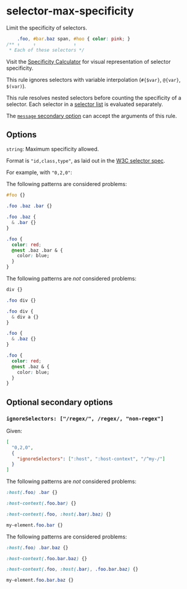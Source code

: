 # selector-max-specificity

Limit the specificity of selectors.

<!-- prettier-ignore -->
```css
    .foo, #bar.baz span, #hoo { color: pink; }
/** ↑     ↑              ↑
 * Each of these selectors */
```

Visit the [Specificity Calculator](https://specificity.keegan.st) for visual representation of selector specificity.

This rule ignores selectors with variable interpolation (`#{$var}`, `@{var}`, `$(var)`).

This rule resolves nested selectors before counting the specificity of a selector. Each selector in a [selector list](https://www.w3.org/TR/selectors4/#selector-list) is evaluated separately.

The [`message` secondary option](https://github.com/stylelint/stylelint/16.6.1/docs/user-guide/configure.md#message) can accept the arguments of this rule.

## Options

`string`: Maximum specificity allowed.

Format is `"id,class,type"`, as laid out in the [W3C selector spec](https://drafts.csswg.org/selectors/#specificity-rules).

For example, with `"0,2,0"`:

The following patterns are considered problems:

<!-- prettier-ignore -->
```css
#foo {}
```

<!-- prettier-ignore -->
```css
.foo .baz .bar {}
```

<!-- prettier-ignore -->
```css
.foo .baz {
  & .bar {}
}
```

<!-- prettier-ignore -->
```css
.foo {
  color: red;
  @nest .baz .bar & {
    color: blue;
  }
}
```

The following patterns are _not_ considered problems:

<!-- prettier-ignore -->
```css
div {}
```

<!-- prettier-ignore -->
```css
.foo div {}
```

<!-- prettier-ignore -->
```css
.foo div {
  & div a {}
}
```

<!-- prettier-ignore -->
```css
.foo {
  & .baz {}
}
```

<!-- prettier-ignore -->
```css
.foo {
  color: red;
  @nest .baz & {
    color: blue;
  }
}
```

## Optional secondary options

### `ignoreSelectors: ["/regex/", /regex/, "non-regex"]`

Given:

```json
[
  "0,2,0",
  {
    "ignoreSelectors": [":host", ":host-context", "/^my-/"]
  }
]
```

The following patterns are _not_ considered problems:

<!-- prettier-ignore -->
```css
:host(.foo) .bar {}
```

<!-- prettier-ignore -->
```css
:host-context(.foo.bar) {}
```

<!-- prettier-ignore -->
```css
:host-context(.foo, :host(.bar).baz) {}
```

<!-- prettier-ignore -->
```css
my-element.foo.bar {}
```

The following patterns are considered problems:

<!-- prettier-ignore -->
```css
:host(.foo) .bar.baz {}
```

<!-- prettier-ignore -->
```css
:host-context(.foo.bar.baz) {}
```

<!-- prettier-ignore -->
```css
:host-context(.foo, :host(.bar), .foo.bar.baz) {}
```

<!-- prettier-ignore -->
```css
my-element.foo.bar.baz {}
```
